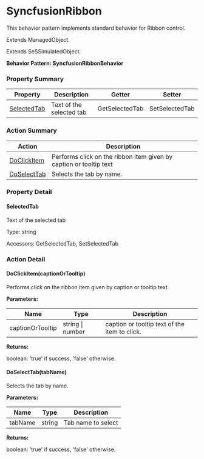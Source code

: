# SyncfusionRibbon

This behavior pattern implements standard behavior for Ribbon control.
 
Extends ManagedObject.

Extends SeSSimulatedObject.





**Behavior Pattern: SyncfusionRibbonBehavior**


<!-- ============================== property summary ========================== -->

	

### Property Summary

| **Property** | **Description** | **Getter** | **Setter** |
| ------------ | --------------- | ---------- | ---------- |
| [SelectedTab](#SelectedTab) | Text of the selected tab | GetSelectedTab | SetSelectedTab |



	
<!-- ============================== action summary ========================== -->



### Action Summary

|  **Action** | **Description** | 
| ----------- | --------------- |
|	[DoClickItem](#DoClickItem) | Performs click on the ribbon item given by caption or tooltip text |
|	[DoSelectTab](#DoSelectTab) | Selects the tab by name. |




<!-- ============================== property detail ========================== -->
	
### Property Detail
		
<a name="SelectedTab"></a>
#### SelectedTab


Text of the selected tab

			
	
			
Type: string
			
			
Accessors: GetSelectedTab, SetSelectedTab
			
		
	
	
<!-- ============================== action detail ========================== -->
	
### Action Detail
		
<a name="DoClickItem"></a>    
#### DoClickItem(captionOrTooltip)

Performs click on the ribbon item given by caption or tooltip text


**Parameters:**

|	**Name** | **Type** | **Description** |
| ---------- | -------- | --------------- |
| captionOrTooltip | string \| number |	caption or tooltip text of the item to click. |




**Returns:**

boolean: 'true' if success, 'false' otherwise.



<a name="see.also.syncfusionribbon.doclickitem"></a>

<a name="DoSelectTab"></a>    
#### DoSelectTab(tabName)

Selects the tab by name.


**Parameters:**

|	**Name** | **Type** | **Description** |
| ---------- | -------- | --------------- |
| tabName | string |	Tab name to select |




**Returns:**

boolean: 'true' if success, 'false' otherwise.



<a name="see.also.syncfusionribbon.doselecttab"></a>

	

